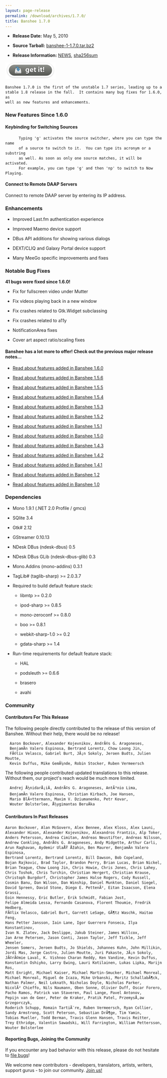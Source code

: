 ```yaml
---
layout: page-release
permalink: /download/archives/1.7.0/
title: Banshee 1.7.0
---
```



	
  * **Release Date:** May 5, 2010

	
  * **Source Tarball:** [banshee-1-1.7.0.tar.bz2](http://download.banshee-project.org/banshee/unstable/1.7.0/banshee-1-1.7.0.tar.bz2)

	
  * **Release Information:**
[NEWS](http://download.banshee-project.org/banshee/unstable/1.7.0/banshee-1-1.7.0.news),
[sha256sum](http://download.banshee-project.org/banshee/unstable/1.7.0/banshee-1-1.7.0.sha256sum)




[![Download Now](/images/download-button.png)](/download)



    Banshee 1.7.0 is the first of the unstable 1.7 series, leading up to a 
    stable 1.8 release in the fall.  It contains many bug fixes for 1.6.0, as
    well as new features and enhancements.



### New Features Since 1.6.0





#### Keybinding for Switching Sources





          Typing 'g' activates the source switcher, where you can type the name
          of a source to switch to it.  You can type its acronym or a substring
          as well. As soon as only one source matches, it will be activated.
          For example, you can type 'g' and then 'np' to switch to Now Playing.



  




#### Connect to Remote DAAP Servers




Connect to remote DAAP server by entering its IP address.


  




### Enhancements





    
  * Improved Last.fm authentication experience
    
  * Improved Maemo device support
    
  * DBus API additions for showing various dialogs
    
  * DEXT/CLIQ and Galaxy Portal device support
    
  * Many MeeGo specific improvements and fixes




### Notable Bug Fixes


**41 bugs were fixed since 1.6.0!**



    
  * Fix for fullscreen video under Mutter
    
  * Fix videos playing back in a new window
    
  * Fix crashes related to Gtk.Widget subclassing
    
  * Fix crashes related to a11y
    
  * NotificationArea fixes
    
  * Cover art aspect ratio/scaling fixes



#### Banshee has a lot more to offer! Check out the previous major release notes...





	
  * [Read about features added in Banshee 1.6.0](/download/archives/1.6.0)

	
  * [Read about features added in Banshee 1.5.6](/download/archives/1.5.6)

	
  * [Read about features added in Banshee 1.5.5](/download/archives/1.5.5)

	
  * [Read about features added in Banshee 1.5.4](/download/archives/1.5.4)

	
  * [Read about features added in Banshee 1.5.3](/download/archives/1.5.3)

	
  * [Read about features added in Banshee 1.5.2](/download/archives/1.5.2)

	
  * [Read about features added in Banshee 1.5.1](/download/archives/1.5.1)

	
  * [Read about features added in Banshee 1.5.0](/download/archives/1.5.0)

	
  * [Read about features added in Banshee 1.4.3](/download/archives/1.4.3)

	
  * [Read about features added in Banshee 1.4.2](/download/archives/1.4.2)

	
  * [Read about features added in Banshee 1.4.1](/download/archives/1.4.1)

	
  * [Read about features added in Banshee 1.2](/download/archives/1.2.0)

	
  * [Read about features added in Banshee 1.0](/download/archives/1.0.0)




### Dependencies





	
  * Mono 1.9.1 (.NET 2.0 Profile / gmcs)

	
  * SQlite 3.4

	
  * Gtk# 2.12

	
  * GStreamer 0.10.13

	
  * NDesk DBus (ndesk-dbus) 0.5

	
  * NDesk DBus GLib (ndesk-dbus-glib) 0.3

	
  * Mono.Addins (mono-addins) 0.3.1

	
  * TagLib# (taglib-sharp) >= 2.0.3.7

	
  * Required to build default feature stack:

	
    * libmtp >= 0.2.0

	
    * ipod-sharp >= 0.8.5

	
    * mono-zeroconf >= 0.8.0

	
    * boo >= 0.8.1

    
    * webkit-sharp-1.0 >= 0.2

    
    * gdata-sharp >= 1.4




	
  * Run-time requirements for default feature stack:

	
    * HAL

	
    * podsleuth >= 0.6.6

	
    * brasero

	
    * avahi







### Community





#### Contributors For This Release


The following people directly contributed to the release of this version of Banshee. Without their help, there would be no release!


> 
      Aaron Bockover, Alexander Kojevnikov, AndrÃ©s G. Aragoneses,
      BenjamÃ­n Valero Espinosa, Bertrand Lorentz, Chow Loong Jin,
      FÃ©lix Velasco, Gabriel Burt, JÃ¡n Sokoly, Jeroen Budts, Julien Moutte,
      Kevin Duffus, Mike GemÃ¼nde, Robin Stocker, Ruben Vermeersch



The following people contributed updated translations to this release.    Without them, our project's reach would be much more limited.


> 
      Andrej Å½nidarÅ¡iÄ, AndrÃ©s G. Aragoneses, AntÃ³nio Lima,
      BenjamÃ­n Valero Espinosa, Christian Kirbach, Joe Hansen,
      Mario BlÃ¤ttermann, Maxim V. Dziumanenko, Petr Kovar,
      Wouter Bolsterlee, Å½ygimantas BeruÄka





#### Contributors In Past Releases




> 
    Aaron Bockover, Alan McGovern, Alex Bennee, Alex Kloss, Alex Launi,
    Alexander Hixon, Alexander Kojevnikov, Alexandros Frantzis, Alp Toker,
    Anders Petersson, Andrea Cimitan, Andreas Neustifter, Andreas Nilsson,
    Andrew Conkling, AndrÃ©s G. Aragoneses, Andy Midgette, Arthur Carli,
    Arun Raghavan, Aydemir UlaÅŸ Åžahin, Ben Maurer, BenjamÃ­n Valero Espinosa,
    Bertrand Lorentz, Bertrand Lorentz, Bill Dawson, Bob Copeland,
    Bojan Rajkovic, Brad Taylor, Brandon Perry, Brian Lucas, Brian Nickel,
    Brian Teague, Chow Loong Jin, Chris Howie, Chris Jones, Chris Lahey,
    Chris Toshok, Chris Turchin, Christian Hergert, Christian Krause,
    Christoph Burgdorf, Christopher James Halse Rogers, Cody Russell,
    Cosmin Banu, Dan Wilson, Dan Winship, Daniel Munkton, Daniel Siegel,
    David Spreen, David Stone, Diego E. PettenÃ², Eitan Isaacson, Elena Grassi,
    Eoin Hennessy, Eric Butler, Erik Schmidt, Fabian Jost,
    Felipe Almeida Lessa, Fernando Casanova, Florent Thoumie, Fredrik Hedberg,
    FÃ©lix Velasco, Gabriel Burt, Garrett LeSage, GÃ¶tz Waschk, Haitao Feng,
    Hans Petter Jansson, Iain Lane, Igor Guerrero Fonseca, Ilya Konstantinov,
    Ivan N. Zlatev, Jack Deslippe, Jakub Steiner, James Willcox,
    Jan Arne Petersen, Jason Conti, Jason Taylor, Jeff Tickle, Jeff Wheeler,
    Jensen Somers, Jeroen Budts, Jo Shields, Johannes Kuhn, John Millikin,
    Jordi Mas, Jorge Castro, Julien Moutte, Juri Pakaste, JÃ¡n Sokoly,
    JÃ©rÃ©mie Laval, K. Vishnoo Charan Reddy, Ken Vandine, Kevin Duffus,
    Konstantin Oshiyko, Larry Ewing, Lauri Kotilainen, Lukas Lipka, Marijn Ros,
    Matt Enright, Michael Kaiser, Michael Martin-Smucker, Michael Monreal,
    Michael Monreal, Miguel de Icaza, Mike Urbanski, Moritz SchallabÃ¶ck,
    Nathan Palmer, Neil Loknath, Nicholas Doyle, Nicholas Parker,
    NicolÃ² Chieffo, Nils Naumann, Oben Sonne, Olivier Duff, Oscar Forero,
    Pacho Ramos, Patrick van Staveren, Paul Lange, Pavel Antonov,
    Pepijn van de Geer, Peter de Kraker, Pratik Patel, PrzemysÅ‚aw Grzegorczyk,
    Roderich Schupp, Romain TartiÃ¨re, Ruben Vermeersch, Ryan Collier,
    Sandy Armstrong, Scott Peterson, Sebastian DrÃ¶ge, Tim Yamin,
    Tobias Mueller, Todd Berman, Travis Glenn Hansen, Travis Reitter,
    Trey Ethridge, Valentin Sawadski, Will Farrington, William Pettersson,
    Wouter Bolsterlee





#### Reporting Bugs, Joining the Community


If you encounter any bad behavior with this release, please do not hesitate to [file bugs](/contribute/file-bugs/)!

We welcome new contributors - developers, translators, artists, writers, support gurus - to join our community.  [Join us!](/contribute)

